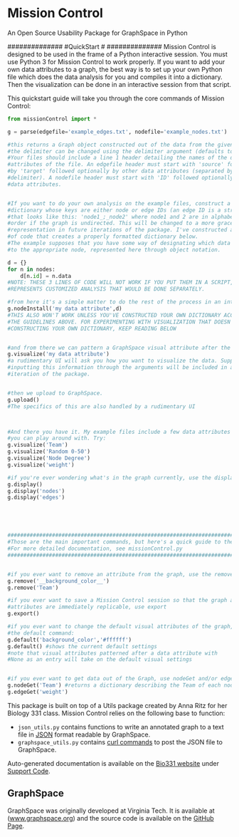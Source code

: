 # Mission Control
An Open Source Usability Package for GraphSpace in Python


##############
#QuickStart  #
##############
Mission Control is designed to be used in the frame of a Python interactive session. You must use Python 3 for Mission Control to work
properly. If you want to add your own data attributes to a graph, the best way is to set up your own Python file which does the data
analysis for you and compiles it into a dictionary. Then the visualization can be done in an interactive session from that script. 

This quickstart guide will take you through the core commands of Mission Control:
```python
from missionControl import *

g = parse(edgefile='example_edges.txt', nodefile='example_nodes.txt')

#this returns a Graph object constructed out of the data from the given files. 
#the delimiter can be changed using the delimiter argument (defaults to '\t')
#Your files should include a line 1 header detailing the names of the data 
#attributes of the file. An edgefile header must start with 'source' followed 
#by 'target' followed optionally by other data attributes (separated by
#delimiter). A nodefile header must start with 'ID' followed optionally by other 
#data attributes.


#If you want to do your own analysis on the example files, construct a 
#dictionary whose keys are either node or edge IDs (an edge ID is a string 
#that looks like this: 'node1_;_node2' where node1 and 2 are in alphabetical 
#order if the graph is undirected. This will be changed to a more graceful 
#representation in future iterations of the package. I've constructed an example 
#of code that creates a properly formatted dictionary below.
#The example supposes that you have some way of designating which data point goes 
#to the appropriate node, represented here through object notation.

d = {}
for n in nodes:
    d[n.id] = n.data
#NOTE: THESE 3 LINES OF CODE WILL NOT WORK IF YOU PUT THEM IN A SCRIPT, IT 
#REPRESENTS CUSTOMIZED ANALYSIS THAT WOULD BE DONE SEPARATELY.

#from here it's a simple matter to do the rest of the process in an interactive session:
g.nodeInstall('my data attribute',d)
#THIS ALSO WON'T WORK UNLESS YOU'VE CONSTRUCTED YOUR OWN DICTIONARY ACCORDING TO 
#THE GUIDELINES ABOVE. FOR EXPERIMENTING WITH VISUALIZATION THAT DOESN'T REQUIRE 
#CONSTRUCTING YOUR OWN DICTIONARY, KEEP READING BELOW


#and from there we can pattern a GraphSpace visual attribute after the data:
g.visualize('my data attribute')
#a rudimentary UI will ask you how you want to visualize the data. Support for 
#inputting this information through the arguments will be included in a future 
#iteration of the package.


#then we upload to GraphSpace. 
g.upload()
#The specifics of this are also handled by a rudimentary UI



#And there you have it. My example files include a few data attributes that 
#you can play around with. Try:
g.visualize('Team')
g.visualize('Random 0-50')
g.visualize('Node Degree')
g.visualize('weight')

#if you're ever wondering what's in the graph currently, use the display command:
g.display()
g.display('nodes')
g.display('edges')





##############################################################################################
#Those are the main important commands, but here's a quick guide to the remainder of the API.#
#For more detailed documentation, see missionControl.py                                      #
##############################################################################################


#if you ever want to remove an attribute from the graph, use the remove command:
g.remove('__background_color__')
g.remove('Team')

#if you ever want to save a Mission Control session so that the graph and data 
#attributes are immediately replicable, use export
g.export()

#if you ever want to change the default visual attributes of the graph, use 
#the default command:
g.default('background_color','#ffffff')
g.default() #shows the current default settings
#note that visual attributes patterned after a data attribute with 
#None as an entry will take on the default visual settings


#if you ever want to get data out of the Graph, use nodeGet and/or edgeGet
g.nodeGet('Team') #returns a dictionary describing the Team of each node.
g.edgeGet('weight')
```












This package is built on top of a Utils package created by Anna Ritz for her Biology 331 class. Mission Control relies on the following base to function:

- `json_utils.py` contains functions to write an annotated graph to a text file in [JSON](http://www.json.org/) format readable by GraphSpace.
- `graphspace_utils.py` contains [curl commands](https://curl.haxx.se/docs/manpage.html) to post the JSON file to GraphSpace.

Auto-generated documentation is available on the [Bio331 website](http://www.reed.edu/biology/courses/bio331/) under [Support Code](http://www.reed.edu/biology/courses/bio331/supportcode/index).

## GraphSpace

GraphSpace was originally developed at Virginia Tech.  It is available at (www.graphspace.org) and the source code is available on the [GitHub Page](https://github.com/Murali-group/GraphSpace).

